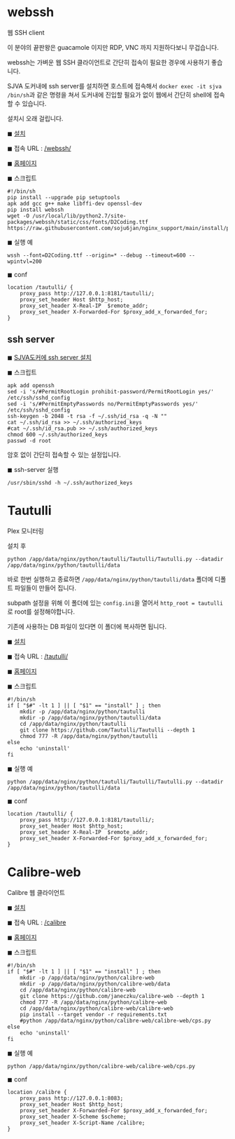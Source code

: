 # webssh #

웹 SSH client

이 분야의 끝판왕은 guacamole 이지만 RDP, VNC 까지 지원하다보니 무겁습니다.

webssh는 가벼운 웹 SSH 클라이언트로 간단히 접속이 필요한 경우에 사용하기 좋습니다.

SJVA 도커내에 ssh server를 설치하면 호스트에 접속해서 ```docker exec -it sjva /bin/sh```과 같은 명령을 쳐서 도커내에 진입할 필요가 없이 웹에서 간단히 shell에 접속할 수 있습니다. 

설치시 오래 걸립니다.


◼ [설치](/nginx/normal/install?title=webssh&script_url=https://raw.githubusercontent.com/soju6jan/nginx_support/main/install/python/webssh.sh&arg=install)

◼ 접속 URL : [/webssh/](/webssh/)

◼ [홈페이지](https://github.com/huashengdun/webssh)

◼ 스크립트
```
#!/bin/sh
pip install --upgrade pip setuptools
apk add gcc g++ make libffi-dev openssl-dev
pip install webssh
wget -O /usr/local/lib/python2.7/site-packages/webssh/static/css/fonts/D2Coding.ttf https://raw.githubusercontent.com/soju6jan/nginx_support/main/install/python/D2Coding.ttf
```

◼ 실행 예
```
wssh --font=D2Coding.ttf --origin=* --debug --timeout=600 --wpintvl=200
```

◼ conf
```
location /tautulli/ {
    proxy_pass http://127.0.0.1:8181/tautulli/;
    proxy_set_header Host $http_host;            
    proxy_set_header X-Real-IP  $remote_addr;
    proxy_set_header X-Forwarded-For $proxy_add_x_forwarded_for;
}
```

## ssh server ##

◼ [SJVA도커에 ssh server 설치](/nginx/normal/install?title=sshd&script_url=https://raw.githubusercontent.com/soju6jan/nginx_support/main/install/python/webssh.sh&arg=install_sshd)

◼ 스크립트
```
apk add openssh
sed -i 's/#PermitRootLogin prohibit-password/PermitRootLogin yes/' /etc/ssh/sshd_config 
sed -i 's/#PermitEmptyPasswords no/PermitEmptyPasswords yes/' /etc/ssh/sshd_config
ssh-keygen -b 2048 -t rsa -f ~/.ssh/id_rsa -q -N ""
cat ~/.ssh/id_rsa >> ~/.ssh/authorized_keys
#cat ~/.ssh/id_rsa.pub >> ~/.ssh/authorized_keys
chmod 600 ~/.ssh/authorized_keys
passwd -d root
```
암호 없이 간단히 접속할 수 있는 설정입니다.

◼ ssh-server 실행
```
/usr/sbin/sshd -h ~/.ssh/authorized_keys
```




# Tautulli #

Plex 모니터링

설치 후 

```python /app/data/nginx/python/tautulli/Tautulli/Tautulli.py --datadir /app/data/nginx/python/tautulli/data```

바로 한번 실행하고 종료하면 ```/app/data/nginx/python/tautulli/data``` 폴더에 디폴트 파일들이 만들어 집니다. 

subpath 설정을 위해 이 폴더에 있는 ```config.ini```을 열어서 ```http_root = tautulli``` 로 root를 설정해야합니다.

기존에 사용하는 DB 파일이 있다면 이 폴더에 복사하면 됩니다.


◼ [설치](/nginx/normal/install?title=Tautulli&script_url=https://raw.githubusercontent.com/soju6jan/nginx_support/main/install/python/tautulli.sh&arg=install)

◼ 접속 URL : [/tautulli/](/tautulli/)

◼ [홈페이지](https://tautulli.com/)

◼ 스크립트
```
#!/bin/sh
if [ "$#" -lt 1 ] || [ "$1" == "install" ] ; then
    mkdir -p /app/data/nginx/python/tautulli
    mkdir -p /app/data/nginx/python/tautulli/data
    cd /app/data/nginx/python/tautulli
    git clone https://github.com/Tautulli/Tautulli --depth 1
    chmod 777 -R /app/data/nginx/python/tautulli
else
    echo 'uninstall'
fi
```

◼ 실행 예
```
python /app/data/nginx/python/tautulli/Tautulli/Tautulli.py --datadir /app/data/nginx/python/tautulli/data
```

◼ conf
```
location /tautulli/ {
    proxy_pass http://127.0.0.1:8181/tautulli/;
    proxy_set_header Host $http_host;            
    proxy_set_header X-Real-IP  $remote_addr;
    proxy_set_header X-Forwarded-For $proxy_add_x_forwarded_for;
}
```


# Calibre-web #

Calibre 웹 클라이언트


◼ [설치](/nginx/normal/install?title=calibre&script_url=https://raw.githubusercontent.com/soju6jan/nginx_support/main/install/python/calibre.sh&arg=install)

◼ 접속 URL : [/calibre](/calibre)

◼ [홈페이지](https://github.com/janeczku/calibre-web)

◼ 스크립트
```
#!/bin/sh
if [ "$#" -lt 1 ] || [ "$1" == "install" ] ; then
    mkdir -p /app/data/nginx/python/calibre-web
    mkdir -p /app/data/nginx/python/calibre-web/data
    cd /app/data/nginx/python/calibre-web
    git clone https://github.com/janeczku/calibre-web --depth 1
    chmod 777 -R /app/data/nginx/python/calibre-web
    cd /app/data/nginx/python/calibre-web/calibre-web
    pip install --target vendor -r requirements.txt
    #python /app/data/nginx/python/calibre-web/calibre-web/cps.py
else
    echo 'uninstall'
fi
```

◼ 실행 예
```
python /app/data/nginx/python/calibre-web/calibre-web/cps.py
```

◼ conf
```
location /calibre {
    proxy_pass http://127.0.0.1:8083;
    proxy_set_header Host $http_host;
    proxy_set_header X-Forwarded-For $proxy_add_x_forwarded_for;
    proxy_set_header X-Scheme $scheme;
    proxy_set_header X-Script-Name /calibre;
}
```




